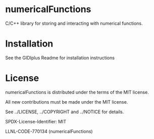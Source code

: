 # numericalFunctions
C/C++ library for storing and interacting with numerical functions.

# Installation
See the GIDIplus Readme for installation instructions

# License
numericalFunctions is distributed under the terms of the MIT license.

All new contributions must be made under the MIT license.

See ../LICENSE, ../COPYRIGHT and ../NOTICE for details.

SPDX-License-Identifier: MIT

LLNL-CODE-770134	(numericalFunctions)
